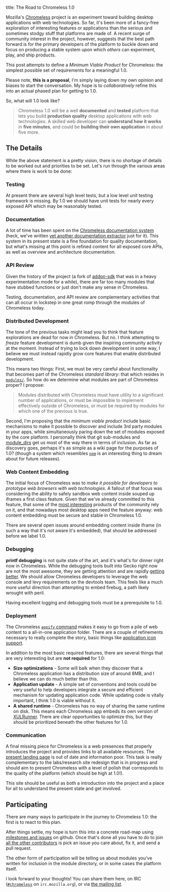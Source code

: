 title: The Road to Chromeless 1.0

Mozilla's <a href="http://github.com/mozilla/chromeless">Chromeless</a> project is an experiment toward building
desktop applications with web technologies.  So far, it's been more
of a fancy-free exploration of interesting features or applications than
the serious and sometimes stodgy stuff that platforms are made of.  A
recent surge of community interest in the project, however, suggests
that the best path forward is for the primary developers of the
platform to buckle down and focus on producing a stable system upon
which *others* can experiment, play, and ship products.

This post attempts to define a *Minimum Viable Product* for
Chromeless: the simplest possible set of requirements for a meaningful
1.0.

Please note, **this is a proposal**, I'm simply laying down my own
opinion and biases to start the conversation.  My hope is to
*collaboratively* refine this into an actual phased plan for getting
to 1.0.

So, what will 1.0 look like?

> Chromeless 1.0 will be a well **documented** and **tested** platform
> that lets you build **production quality** desktop applications with
> web technologies.  A skilled web developer can **understand how it
> works** in **five minutes**, and could be **building
> their own application** in about five more.

## The Details

While the above statement is a pretty vision, there is no shortage of
details to be worked out and priorities to be set.  Let's run through
the various areas where there is work to be done:

### Testing

At present there are several high level tests, but a low level unit
testing framework is missing.  By 1.0 we should have unit tests for
nearly every exposed API which may be reasonably tested.

### Documentation

A lot of time has been spent on the [Chromeless documentation
system](http://nochro.me/) (heck, we've written [yet another
documentation extractor](https://github.com/lloyd/docstract) just for
it).  This system in its present state is a fine foundation for
quality documentation, but what's missing at this point is refined
content for all exposed core APIs, as well as overview and
architecture documentation.

### API Review

Given the history of the project (a fork of [addon-sdk][] that was in a
heavy experimentation mode for a while), there are far too many modules
that have stubbed functions or just don't make any sense in Chromeless.

[addon-sdk]: https://github.com/mozilla/addon-sdk

Testing, documentation, and API review are complementary activities
that can all occur in lockstep in one great romp through
the modules of Chromeless today.

### Distributed Development

The tone of the previous tasks might lead you to think that feature
explorations are dead for now in Chromeless.  But no.  I think
attempting to *freeze* feature development is dumb given the inspiring
community activity at the moment.  Instead of trying to lock down
development in some way, I believe we must instead rapidly grow core
features that enable distributed development.

This means two things: First, we must be very careful about
functionality that becomes part of the Chromeless *standard library*:
that which resides in
[`modules/`](https://github.com/mozilla/chromeless/tree/master/modules).
So how do we determine what modules are part of Chromeless proper?  I
propose:

> Modules distributed with Chromeless must have utility to a significant
> number of applications, or must be impossible to implement effectively
> outside of Chromeless, or must be required by modules for which one of
> the previous is true.

Second, I'm proposing that the *minimum viable product* include basic
mechanisms to make it possible to discover and include 3rd party
modules in your apps, while simultaneously paring down the set of
modules exposed by the core platform.  I personally think that git
sub-modules and
[module_dirs](http://nochro.me/#guide/startup-parameters) get us most
of the way there in terms of inclusion.  As far as discovery goes,
perhaps it's as simple as a wiki page for the purposes of 1.0?
(though a system which resembles [`npm`](http://npmjs.org/) is an
interesting thing to dream about for future releases).

### Web Content Embedding

The initial focus of Chromeless was to *make it possible for developers
to prototype web browsers with web technologies*.  A fallout of that focus
was considering the ability to safely sandbox web content inside souped up
iframes a first class feature.  Given that we've already committed to this
feature, that some of the [most interesting](http://webian.org/shell/) products of the community
rely on it, and that nowadays most desktop apps need the feature anyway:
web content embedding must be secure and stable in Chromeless 1.0.

There are several open issues around embedding content inside iframe
(in such a way that it's not aware it's embedded), that should be addressed
before we label 1.0.

### Debugging

**printf debugging** is not quite state of the art, and it's what's
for dinner right now in Chromeless.  While the debugging tools built
into Gecko right now are not the most awesome, they are getting
attention and are rapidly [getting
better](http://blog.mozilla.com/devtools/2011/05/28/web-console-where-you-want-it-to-be-with-nicer-completion-and-more/).
We should allow Chromeless developers to leverage the web console and
levy requirements on the devtools team.  This feels like a much more
useful direction than attempting to embed firebug, a path likely
wrought with peril.

Having excellent logging and debugging tools must be a prerequisite to 1.0.

### Deployment

The Chromeless [`appify`
command](http://nochro.me/#guide/packaging-your-app) makes it easy to
go from a pile of web content to a all-in-one application folder.
There are a couple of refinements necessary to really complete the
story, basic things like [application icon
support](https://github.com/mozilla/chromeless/issues/40).

In addition to the most basic required features, there are several things
that are very interesting but are **not required** for 1.0:

 * **Size optimizations** - Some will balk when they discover that a Chromeless
     application has a distribution size of around 8MB, and I believe we can
     do much better than this.
 * **Application update** - A simple set of conventions and tools could
     be very useful to help developers integrate a secure and efficient
     mechanism for updating application code.  While updating code is vitally
     important, I think 1.0 is viable without it.
 * **A shared runtime** - Chromeless has no way of sharing the same runtime on
     disk.  This means each Chromeless app embeds its own version of
     [XULRunner](https://developer.mozilla.org/en/xulrunner).  There are
     clear opportunities to optimize this, but they should be prioritized
     beneath the other features for 1.0.

### Communication

A final missing piece for Chromeless is a web presences that properly
introduces the project and provides links to all available resources.
The [present landing page](http://mozillalabs.com/chromeless/)
is out of date and information poor.  This task is really complementary
to the labs/research site redesign that is in progress and should aim to
present Chromeless with a level of polish that corresponds to the quality
of the platform (which should be high at 1.0!).

This site should be useful as both a introduction into the project and a
place for all to understand the present state and get involved.

## Participating

There are many ways to participate in the journey to Chromeless 1.0:
the first is to react to this plan.

After things settle, my hope is turn this into a concrete road-map
using [milestones and
issues](https://github.com/mozilla/chromeless/issues) on github.  Once
that's done all you have to do to join [all the other
contributors](https://github.com/mozilla/chromeless/contributors) is
pick an issue you care about, fix it, and send a pull request.

The other form of participation will be telling us about modules you've
written for inclusion in the module directory, or in some cases the
platform itself.

I look forward to your thoughts!  You can share them here, on IRC
([`#chromeless`](http://irclog.gr/#browse/irc.mozilla.org/chromeless) on `irc.mozilla.org`), or via
[the mailing list](mailto:mozilla-labs@googlegroups.com).


